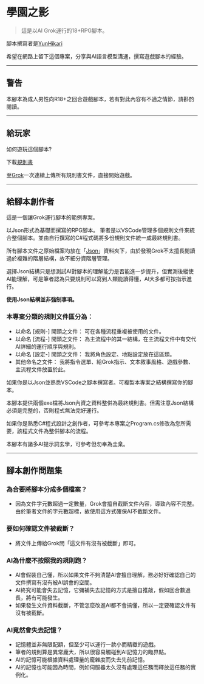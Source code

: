# 學園之影 #
>這是以AI Grok運行的18+RPG腳本。

腳本撰寫者是[YunHikari](https://www.plurk.com/MP678922)

希望在網路上留下這個專案，分享與AI語言模型溝通，撰寫遊戲腳本的經驗。

-------------------------------------------------------

## 警告 ##

本腳本為成人男性向R18+之回合遊戲腳本，若有對此內容有不適之情節，請斟酌閱讀。

-------------------------------------------------------

## 給玩家 ##

如何遊玩這個腳本?

下載[規則書](https://github.com/mp678922/AI_RPG/releases/tag/%E8%A6%8F%E5%89%87%E6%9B%B8) 

至[Grok](https://grok.com/?referrer=website)一次連續上傳所有規則書文件，直接開始遊戲。

-------------------------------------------------------

## 給腳本創作者 ##

這是一個讓Grok運行腳本的範例專案。

以Json形式為基礎而撰寫的RPG腳本。
筆者是以VSCode管理多個規則文件來統合整個腳本。並由自行撰寫的C#程式碼將多份規則文件統一成最終規則書。

所有腳本文件之原始檔案均放在「[Json](https://github.com/mp678922/AI_RPG/tree/main/Json)」資料夾下，由於發現Grok不太擅長閱讀過於複雜的階層結構，故不細分資階層管理。

選擇Json結構只是想測試AI對腳本的理解能力是否能進一步提升，但實測後縱使AI能理解，可是筆者認為只要規則可以寫到人類能讀得懂，AI大多都可按指示進行。

**使用Json結構並非強制事項。**

### 本專案分類的規則文件區分為： ###

- 以命名 [規則-] 開頭之文件：
  可在各種流程重複被使用的文件。
- 以命名 [流程-] 開頭之文件：
  為主流程中的其一結構，在主流程文件中有交代AI詳細的運行順序與規則。
- 以命名 [設定-] 開頭之文件：
  我將角色設定、地點設定放在這區類。
- 其他命名之文件：
  我將指令選單、給Grok指示、文本敘事風格、遊戲參數、主流程文件放置於此。

如果你是以Json並熟悉VSCode之腳本撰寫者。可複製本專案之結構撰寫你的腳本。

本腳本提供兩個exe檔將Json內資之資料整併為最終規則書。但需注意Json結構必須是完整的，否則程式無法完好運行。

如果你是熟悉C#程式設計之創作者，可參考本專案之Program.cs修改為您所需要，該程式文件為整併腳本的流程。

本腳本有諸多AI提示詞玄學，可參考但勿奉為圭臬。

-------------------------------------------------------

## 腳本創作問題集 ##

### 為合要將腳本分成多個檔案？ ###
  
- 因為文件字元數超過一定數量，Grok會擅自截斷文件內容，導致內容不完整。
由於筆者文件的字元數超標，故使用這方式確保AI不截斷文件。

### 要如何確認文件被截斷？ ###

- 將文件上傳給Grok問「這文件有沒有被截斷」即可。

### AI為什麼不按照我的規則跑？ ###

- AI會假裝自己懂，所以如果文件不夠清楚AI會擅自理解，務必好好確認自己的文件撰寫有沒有被AI誤會的空間。
- AI終究可能會失去記憶，它彌補失去記憶的方式是擅自推敲，假如回合數過長，將有可能發生。
- 如果發生文件資料截斷，不管怎麼改進AI都不會搞懂，所以一定要確認文件有沒有被截斷。

### AI竟然會失去記憶？ ###

- 記憶體並非無限配額，但至少可以運行一款小而精緻的遊戲。
- 筆者的規則算是異常龐大，所以很容易觸碰到AI記憶力的臨界點。
- AI的記憶可能根據資料處理量的龐雜度而失去先前記憶。
- AI的記憶也可能因為時間，例如伺服器太久沒有處理這任務而釋放這任務的實例化。
